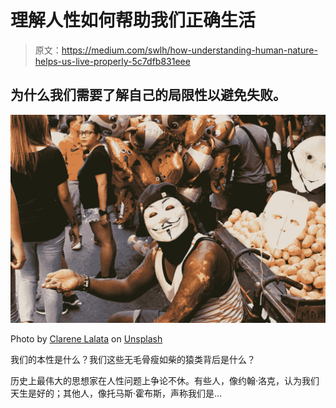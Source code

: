 # 理解人性如何帮助我们正确生活

> 原文：<https://medium.com/swlh/how-understanding-human-nature-helps-us-live-properly-5c7dfb831eee>

## 为什么我们需要了解自己的局限性以避免失败。

![](img/14fea83c5979954ed2184743ef881342.png)

Photo by [Clarene Lalata](https://unsplash.com/photos/LHncb2ZsEso?utm_source=unsplash&utm_medium=referral&utm_content=creditCopyText) on [Unsplash](https://unsplash.com/search/photos/vendetta?utm_source=unsplash&utm_medium=referral&utm_content=creditCopyText)

我们的本性是什么？我们这些无毛骨瘦如柴的猿类背后是什么？

历史上最伟大的思想家在人性问题上争论不休。有些人，像约翰·洛克，认为我们天生是好的；其他人，像托马斯·霍布斯，声称我们是…